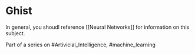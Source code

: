 # Ghist
In general, you shoudl reference [[Neural Networks]] for information on this subject.

Part of a series on #Artivicial_Intelligence, #machine_learning 